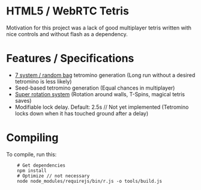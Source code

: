 # HTML5 / WebRTC Tetris
Motivation for this project was a lack of good multiplayer tetris
written with nice controls and without flash as a dependency.

# Features / Specifications
* [7 system / random bag](https://tetris.wiki/Random_Generator) tetromino generation
    (Long run without a desired tetromino is less likely)
* Seed-based tetromino generation
    (Equal chances in multiplayer)
* [Super rotation system](https://tetris.wiki/SRS)
    (Rotation around walls, T-Spins, magical tetris saves)
* Modifiable lock delay. Default: 2.5s // Not yet implemented
    (Tetromino locks down when it has touched ground after a delay)

# Compiling
To compile, run this:
```
    # Get dependencies
    npm install
    # Optimize // not necessary
    node node_modules/requirejs/bin/r.js -o tools/build.js
```
